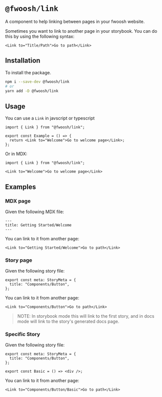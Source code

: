 # `@fwoosh/link`

A component to help linking between pages in your fwoosh website.

Sometimes you want to link to another page in your storybook.
You can do this by using the following syntax:

```tsx
<Link to="Title/Path">Go to path</Link>
```

## Installation

To install the package.

```sh
npm i --save-dev @fwoosh/link
# or
yarn add -D @fwoosh/link
```

## Usage

You can use a `Link` in javscript or typescript

```tsx
import { Link } from "@fwoosh/link";

export const Example = () => {
  return <Link to="Welcome">Go to welcome page</Link>;
};
```

Or in MDX:

```mdx
import { Link } from "@fwoosh/link";

<Link to="Welcome">Go to welcome page</Link>
```

## Examples

### MDX page

Given the following MDX file:

```mdx
---
title: Getting Started/Welcome
---
```

You can link to it from another page:

```tsx
<Link to="Getting Started/Welcome">Go to path</Link>
```

### Story page

Given the following story file:

```tsx
export const meta: StoryMeta = {
  title: "Components/Button",
};
```

You can link to it from another page:

```tsx
<Link to="Components/Button">Go to path</Link>
```

> NOTE: In storybook mode this will link to the first story,
> and in docs mode will link to the story's generated docs page.

### Specific Story

Given the following story file:

```tsx
export const meta: StoryMeta = {
  title: "Components/Button",
};

export const Basic = () => <div />;
```

You can link to it from another page:

```tsx
<Link to="Components/Button/Basic">Go to path</Link>
```
